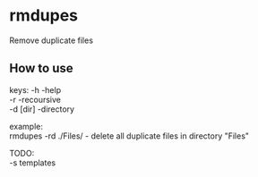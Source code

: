 rmdupes
=======

Remove duplicate files

How to use
----------
keys:
-h 	-help  
-r		-recoursive  
-d [dir]	-directory

example:  
rmdupes -rd ./Files/	- delete all duplicate files in directory "Files"

TODO:  
-s  templates
